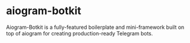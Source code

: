 # aiogram-botkit
Aiogram-Botkit is a fully-featured boilerplate and mini-framework built on top of aiogram for creating production-ready Telegram bots.
